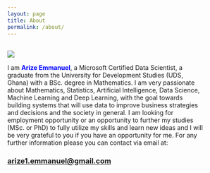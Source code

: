 ```yaml
---
layout: page
title: About
permalink: /about/
---
```

<br style="margin-top:10px">
<div class="w3-card w3-border  w3-border-blue w3-round-jumbo">
 <div class="w3-left w3-margin-right" style="width:15%">
<img  class="w3-round-jumbo" src="{{"assets/images/arize.jpg"| relative_url}}">

</div>
<p style='margin-right:60px'>
I am <b style="color:blue;">Arize Emmanuel</b>, a Microsoft Certified Data Scientist, a graduate from the University for Development Studies (UDS, Ghana) with a BSc. degree in Mathematics. I am very passionate about Mathematics, Statistics, Artificial Intelligence, Data Science, Machine Learning and Deep Learning, with the goal towards building systems that will use data to improve business strategies and decisions and the society in general. I am looking for employment opportunity or an opportunity to further my studies (MSc. or PhD) to fully utilize my skills and learn new ideas and I will be very grateful to you if you have an opportunity for me. For any further information please you can contact via email at:
</p>

<div class="w3-text-blue w3-center" >
<h3 style="color:blue"><a href="mailto:arize.emmanuel@gmail.com"> arize1.emmanuel@gmail.com</a></h3>
<br>

